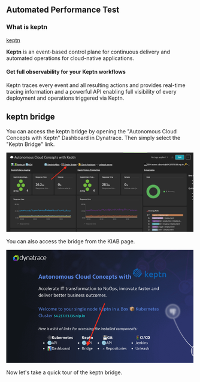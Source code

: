 ## Automated Performance Test

### What is keptn

[keptn](https://keptn.sh/)

**Keptn** is an event-based control plane for continuous delivery and automated operations for 
cloud-native applications.

#### Get full observability for your Keptn workflows
Keptn traces every event and all resulting actions and provides real-time tracing information 
and a powerful API enabling full visibility of every deployment and operations triggered via Keptn.

## keptn bridge

You can access the keptn bridge by opening the "Autonomous Cloud Concepts with Keptn" Dashboard in Dynatrace.
Then simply select the "Keptn Bridge" link.

<img src="../../assets/images/pre_keptn_bridge01.png" width="500"/>

You can also access the bridge from the KIAB page.

<img src="../../assets/images/pre_keptn_kiab.png" width="500"/>

Now let's take a quick tour of the keptn bridge. 
